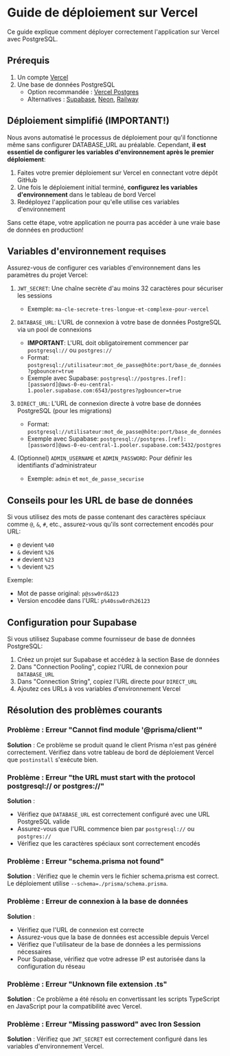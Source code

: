 # Guide de déploiement sur Vercel

Ce guide explique comment déployer correctement l'application sur Vercel avec PostgreSQL.

## Prérequis

1. Un compte [Vercel](https://vercel.com/)
2. Une base de données PostgreSQL
   - Option recommandée : [Vercel Postgres](https://vercel.com/docs/storage/vercel-postgres)
   - Alternatives : [Supabase](https://supabase.com), [Neon](https://neon.tech), [Railway](https://railway.app)

## Déploiement simplifié (IMPORTANT!)

Nous avons automatisé le processus de déploiement pour qu'il fonctionne même sans configurer DATABASE_URL au préalable.
Cependant, **il est essentiel de configurer les variables d'environnement après le premier déploiement**:

1. Faites votre premier déploiement sur Vercel en connectant votre dépôt GitHub
2. Une fois le déploiement initial terminé, **configurez les variables d'environnement** dans le tableau de bord Vercel
3. Redéployez l'application pour qu'elle utilise ces variables d'environnement

Sans cette étape, votre application ne pourra pas accéder à une vraie base de données en production!

## Variables d'environnement requises

Assurez-vous de configurer ces variables d'environnement dans les paramètres du projet Vercel:

1. `JWT_SECRET`: Une chaîne secrète d'au moins 32 caractères pour sécuriser les sessions
   - Exemple: `ma-cle-secrete-tres-longue-et-complexe-pour-vercel`

2. `DATABASE_URL`: L'URL de connexion à votre base de données PostgreSQL via un pool de connexions
   - **IMPORTANT**: L'URL doit obligatoirement commencer par `postgresql://` ou `postgres://`
   - Format: `postgresql://utilisateur:mot_de_passe@hôte:port/base_de_données?pgbouncer=true`
   - Exemple avec Supabase: `postgresql://postgres.[ref]:[password]@aws-0-eu-central-1.pooler.supabase.com:6543/postgres?pgbouncer=true`

3. `DIRECT_URL`: L'URL de connexion directe à votre base de données PostgreSQL (pour les migrations)
   - Format: `postgresql://utilisateur:mot_de_passe@hôte:port/base_de_données`
   - Exemple avec Supabase: `postgresql://postgres.[ref]:[password]@aws-0-eu-central-1.pooler.supabase.com:5432/postgres`

4. (Optionnel) `ADMIN_USERNAME` et `ADMIN_PASSWORD`: Pour définir les identifiants d'administrateur
   - Exemple: `admin` et `mot_de_passe_securise`

## Conseils pour les URL de base de données

Si vous utilisez des mots de passe contenant des caractères spéciaux comme `@`, `&`, `#`, etc., assurez-vous qu'ils sont correctement encodés pour URL:

- `@` devient `%40`
- `&` devient `%26`
- `#` devient `%23`
- `%` devient `%25`

Exemple:
- Mot de passe original: `p@ssw0rd&123`
- Version encodée dans l'URL: `p%40ssw0rd%26123`

## Configuration pour Supabase

Si vous utilisez Supabase comme fournisseur de base de données PostgreSQL:

1. Créez un projet sur Supabase et accédez à la section Base de données
2. Dans "Connection Pooling", copiez l'URL de connexion pour `DATABASE_URL`
3. Dans "Connection String", copiez l'URL directe pour `DIRECT_URL`
4. Ajoutez ces URLs à vos variables d'environnement Vercel

## Résolution des problèmes courants

### Problème : Erreur "Cannot find module '@prisma/client'"

**Solution** : Ce problème se produit quand le client Prisma n'est pas généré correctement. Vérifiez dans votre tableau de bord de déploiement Vercel que `postinstall` s'exécute bien.

### Problème : Erreur "the URL must start with the protocol postgresql:// or postgres://"

**Solution** :
- Vérifiez que `DATABASE_URL` est correctement configuré avec une URL PostgreSQL valide
- Assurez-vous que l'URL commence bien par `postgresql://` ou `postgres://`
- Vérifiez que les caractères spéciaux sont correctement encodés

### Problème : Erreur "schema.prisma not found"

**Solution** : Vérifiez que le chemin vers le fichier schema.prisma est correct. Le déploiement utilise `--schema=./prisma/schema.prisma`.

### Problème : Erreur de connexion à la base de données

**Solution** :
- Vérifiez que l'URL de connexion est correcte
- Assurez-vous que la base de données est accessible depuis Vercel
- Vérifiez que l'utilisateur de la base de données a les permissions nécessaires
- Pour Supabase, vérifiez que votre adresse IP est autorisée dans la configuration du réseau

### Problème : Erreur "Unknown file extension .ts"

**Solution** : Ce problème a été résolu en convertissant les scripts TypeScript en JavaScript pour la compatibilité avec Vercel.

### Problème : Erreur "Missing password" avec Iron Session

**Solution** : Vérifiez que `JWT_SECRET` est correctement configuré dans les variables d'environnement Vercel.
